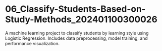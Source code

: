 # 06_Classify-Students-Based-on-Study-Methods_202401100300026
A machine learning project to classify students by learning style using Logistic Regression. Includes data preprocessing, model training, and performance visualization.
